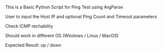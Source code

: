 
This is a Basic Python Script for Ping Test using ArgParse

User to input the Host IP and optional Ping Count and Timeout parameters

Check ICMP rechability

Should work in different OS (Windows / Linux / MacOS)

Expected Result: up / down

